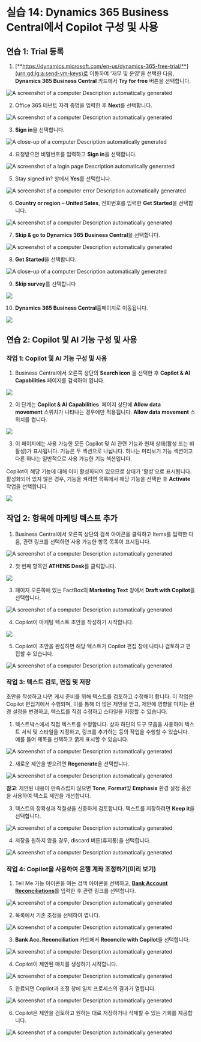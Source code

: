 # 실습 14: Dynamics 365 Business Central에서 Copilot 구성 및 사용

## 연습 1: Trial 등록

1.  [**https://dynamics.microsoft.com/en-us/dynamics-365-free-trial/**](urn:gd:lg:a:send-vm-keys)로
    이동하여 '재무 및 운영'을 선택한 다음, **Dynamics 365 Business
    Central** 카드에서 **Try for free** 버튼을 선택합니다.

![A screenshot of a computer Description automatically
generated](./media/image1.png)

2.  Office 365 테넌트 자격 증명을 입력한 후 **Next**를 선택합니다.

![A screenshot of a computer Description automatically
generated](./media/image2.png)

3.  **Sign in**을 선택합니다.

![A close-up of a computer Description automatically
generated](./media/image3.png)

4.  요청받으면 비밀번호를 입력하고 **Sign in**을 선택합니다.

![A screenshot of a login page Description automatically
generated](./media/image4.png)

5.  Stay signed in? 창에서 **Yes**를 선택합니다.

![A screenshot of a computer error Description automatically
generated](./media/image5.png)

6.  **Country or region** – **United Sates**, 전화번호를 입력한 **Get
    Started**을 선택합니다.

![A screenshot of a computer Description automatically
generated](./media/image6.png)

7.  **Skip & go to Dynamics 365 Business Central**을 선택합니다.

![A screenshot of a computer Description automatically
generated](./media/image7.png)

8.  **Get Started**을 선택합니다.

![A close-up of a computer Description automatically
generated](./media/image8.png)

9.  **Skip survey**를 선택합니다

![](./media/image9.png)

10. **Dynamics 365 Business Central**홈페이지로 이동됩니다.

![](./media/image10.png)

## 연습 2: Copilot 및 AI 기능 구성 및 사용

### **작업 1: Copilot 및 AI 기능 구성 및 사용**

1.  Business Central에서 오른쪽 상단의 **Search icon** 을 선택한 후
    **Copilot & AI Capabilities** 페이지를 검색하여 엽니다.

![](./media/image11.png)

2.  이 단계는 **Copilot & AI Capabilities**  페이지 상단에 **Allow data
    movement** 스위치가 나타나는 경우에만 적용됩니다. **Allow data
    movement** 스위치를 켭니다.

![](./media/image12.png)

3.  이 페이지에는 사용 가능한 모든 Copilot 및 AI 관련 기능과 현재
    상태(활성 또는 비활성)가 표시됩니다. 기능은 두 섹션으로 나뉩니다.
    하나는 미리보기 기능 섹션이고 다른 하나는 일반적으로 사용 가능한
    기능 섹션입니다.

Copilot이 해당 기능에 대해 이미 활성화되어 있으므로 상태가 '활성'으로
표시됩니다. 활성화되어 있지 않은 경우, 기능을 켜려면 목록에서 해당
기능을 선택한 후 **Activate** 작업을 선택합니다.

![](./media/image13.png)

## 작업 2: 항목에 마케팅 텍스트 추가

1.  Business Central에서 오른쪽 상단의 검색 아이콘을 클릭하고 Items를
    입력한 다음, 관련 링크를 선택하면 사용 가능한 항목 목록이
    표시됩니다.

![A screenshot of a computer Description automatically
generated](./media/image14.png)

2.  첫 번째 항목인 **ATHENS Desk**를 클릭합니다.

![](./media/image15.png)

3.  페이지 오른쪽에 있는 FactBox의 **Marketing Text** 창에서 **Draft
    with Copilot**을 선택합니다.

![A screenshot of a computer Description automatically
generated](./media/image16.png)

4.  Copilot이 마케팅 텍스트 초안을 작성하기 시작합니다.

![](./media/image17.png)

5.  Copilot이 초안을 완성하면 해당 텍스트가 Copilot 편집 창에 나타나
    검토하고 편집할 수 있습니다.

![A screenshot of a computer Description automatically
generated](./media/image18.png)

### 작업 3: 텍스트 검토, 편집 및 저장

초안을 작성하고 나면 게시 준비를 위해 텍스트를 검토하고 수정해야 합니다.
이 작업은 Copilot 편집기에서 수행되며, 이를 통해 더 많은 제안을 받고,
제안에 영향을 미치는 환경 설정을 변경하고, 텍스트를 직접 수정하고
스타일을 지정할 수 있습니다.

1.  텍스트박스에서 직접 텍스트를 수정합니다. 상자 하단의 도구 모음을
    사용하여 텍스트 서식 및 스타일을 지정하고, 링크를 추가하는 등의
    작업을 수행할 수 있습니다. 예를 들어 제목을 선택하고 굵게 표시할 수
    있습니다.

![A screenshot of a computer Description automatically
generated](./media/image19.png)

2.  새로운 제안을 받으려면 **Regenerate**을 선택합니다.

![A screenshot of a computer Description automatically
generated](./media/image20.png)

**참고**: 제안된 내용이 만족스럽지 않으면 **Tone**, **Format**및
**Emphasis** 환경 설정 옵션을 사용하여 텍스트 제안을 개선합니다.

3.  텍스트의 정확성과 적절성을 신중하게 검토합니다. 텍스트를 저장하려면
    **Keep it**을 선택합니다.

![A screenshot of a computer Description automatically
generated](./media/image21.png)

4.  저장을 원하지 않을 경우, discard 버튼(휴지통)을 선택합니다.

![A screenshot of a computer Description automatically
generated](./media/image22.png)

### 작업 4: Copilot을 사용하여 은행 계좌 조정하기(미리 보기)

1.  Tell Me 기능 아이콘을 여는 검색 아이콘을 선택하고, [**Bank Account
    Reconciliations**](urn:gd:lg:a:send-vm-keys)를 입력한 후 관련 링크를
    선택합니다.

![A screenshot of a computer Description automatically
generated](./media/image23.png)

2.  목록에서 기존 조정을 선택하여 엽니다.

![A screenshot of a computer Description automatically
generated](./media/image24.png)

3.  **Bank Acc. Reconciliation** 카드에서 **Reconcile with Copilot**을
    선택합니다.

![A screenshot of a computer Description automatically
generated](./media/image25.png)

4.  Copilot이 제안된 매치를 생성하기 시작합니다.

![A screenshot of a computer Description automatically
generated](./media/image26.png)

5.  완료되면 Copilot과 조정 창에 일치 프로세스의 결과가 열립니다.

![A screenshot of a computer Description automatically
generated](./media/image27.png)

6.  Copilot은 제안을 검토하고 원하는 대로 저장하거나 삭제할 수 있는
    기회를 제공합니다.

![A screenshot of a computer Description automatically
generated](./media/image28.png)
